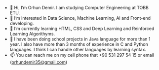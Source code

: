 - 👋 Hi, I’m Orhun Demir. I am studying Computer Engineering at TOBB ETU.
- 👀 I’m interested in Data Science, Machine Learning, AI and Front-end developing.
- 🌱 I’m currently learning HTML, CSS and Deep Learning and Reinforced Learning Algorithyms.
- 💼 I have been doing school projects in Java language for more than 1 year. I also have more than 3 months of experience in C and Python languages. I think I can handle other languages by learning syntax. 
- 📫 You can reach me on my cell phone that +90 531 297 54 15 or email (orhundemir35@gmail.com)

